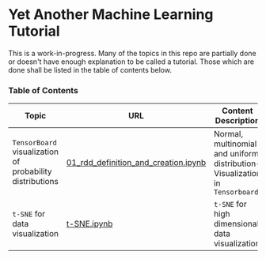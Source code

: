 # Yet Another Machine Learning Tutorial
This is a work-in-progress. Many of the topics in this repo are partially done or doesn't have enough explanation to
be called a tutorial. Those which are done shall be listed in the table of contents below.

### Table of Contents
| Topic  | URL | Content Description
| ------------- | ------------- |------------- |
| `TensorBoard` visualization of probability distributions| [01_rdd_definition_and_creation.ipynb](https://github.com/abhisheksaurabh1985/yet-another-ml-tutorial/blob/master/tensorflow_notebooks/distributions_in_tf.py) | Normal, multinomial and uniform distribution- Visualization in `Tensorboard`|
| `t-SNE` for data visualization| [t-SNE.ipynb](https://github.com/abhisheksaurabh1985/yet-another-ml-tutorial/blob/master/t-SNE.ipynb) | `t-SNE` for high dimensional data visualization|


